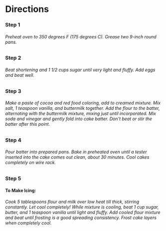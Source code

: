 # Directions
 ### Step 1
###### Preheat oven to 350 degrees F (175 degrees C). Grease two 9-inch round pans.

 ### Step 2
###### Beat shortening and 1 1/2 cups sugar until very light and fluffy. Add eggs and beat well.

 ### Step 3
###### Make a paste of cocoa and red food coloring, add to creamed mixture. Mix salt, 1 teaspoon vanilla, and buttermilk together. Add the flour to the batter, alternating with the buttermilk mixture, mixing just until incorporated. Mix soda and vinegar and gently fold into cake batter. Don't beat or stir the batter after this point.

 ### Step 4
###### Pour batter into prepared pans. Bake in preheated oven until a tester inserted into the cake comes out clean, about 30 minutes. Cool cakes completely on wire rack.

 ### Step 5
#### To Make Icing:
###### Cook 5 tablespoons flour and milk over low heat till thick, stirring constantly. Let cool completely! While mixture is cooling, beat 1 cup sugar, butter, and 1 teaspoon vanilla until light and fluffy. Add cooled flour mixture and beat until frosting is a good spreading consistency. Frost cake layers when completely cool.

# ![]()
